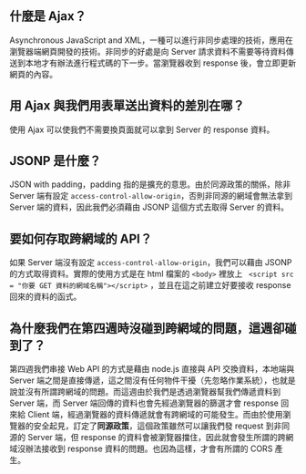 ## 什麼是 Ajax？
Asynchronous JavaScript and XML，一種可以進行非同步處理的技術，應用在瀏覽器端網頁開發的技術。非同步的好處是向 Server 請求資料不需要等待資料傳送到本地才有辦法進行程式碼的下一步。當瀏覽器收到 response 後，會立即更新網頁的內容。

## 用 Ajax 與我們用表單送出資料的差別在哪？
使用 Ajax 可以使我們不需要換頁面就可以拿到 Server 的 response 資料。

## JSONP 是什麼？
JSON with padding，padding 指的是擴充的意思。由於同源政策的關係，除非 Server 端有設定 `access-control-allow-origin`，否則非同源的網域會無法拿到 Server 端的資料，因此我們必須藉由  JSONP 這個方式去取得 Server 的資料。

## 要如何存取跨網域的 API？
如果 Server 端沒有設定 `access-control-allow-origin`，我們可以藉由 JSONP 的方式取得資料。實際的使用方式是在 html 檔案的 ` <body> ` 裡放上 ` <script src = "你要 GET 資料的網域名稱"></script>` ，並且在這之前建立好要接收 response 回來的資料的函式。

## 為什麼我們在第四週時沒碰到跨網域的問題，這週卻碰到了？

第四週我們串接 Web API 的方式是藉由 node.js 直接與 API 交換資料，本地端與 Server 端之間是直接傳遞，這之間沒有任何物件干擾（先忽略作業系統），也就是說並沒有所謂跨網域的問題。而這週由於我們是透過瀏覽器幫我們傳遞資料到 Server 端，而 Server 端回傳的資料也會先經過瀏覽器的篩選才會 response 回來給 Client 端，經過瀏覽器的資料傳遞就會有跨網域的可能發生。而由於使用瀏覽器的安全起見，訂定了**同源政策**，這個政策雖然可以讓我們發 request 到非同源的 Server 端，但 response 的資料會被瀏覽器擋住，因此就會發生所謂的跨網域沒辦法接收到 response 資料的問題。也因為這樣，才會有所謂的 CORS 產生。